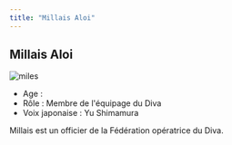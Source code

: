 ```yaml
---
title: "Millais Aloi"
---
```


Millais Aloi
------------

![miles](/images/stories/saga/gundamage/persos/millais.png)
- Age :   
- Rôle : Membre de l'équipage du Diva  
- Voix japonaise : Yu Shimamura


Millais est un officier de la Fédération opératrice du Diva.

